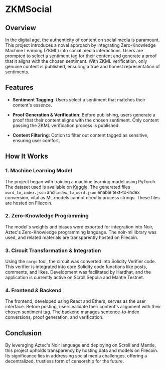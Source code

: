 # ZKMSocial

## Overview

In the digital age, the authenticity of content on social media is paramount. This project introduces a novel approach by integrating Zero-Knowledge Machine Learning (ZKML) into social media interactions. Users are prompted to select a sentiment tag for their content and generate a proof that it aligns with the chosen sentiment. With ZKML verification, only genuine content is published, ensuring a true and honest representation of sentiments. 

## Features

- **Sentiment Tagging**: Users select a sentiment that matches their content's essence.
  
- **Proof Generation & Verification**: Before publishing, users generate a proof that their content aligns with the chosen sentiment. Only content passing the ZKML verification process is published.
  
- **Content Filtering**: Option to filter out content tagged as sensitive, ensuring user comfort.

## How It Works

### 1. Machine Learning Model

The project began with training a machine learning model using PyTorch. The dataset used is available on [Kaggle](https://www.kaggle.com/datasets/kazanova/sentiment140). The generated files `word_to_index.json` and `index_to_word.json` enable text-to-index conversion, vital as ML models cannot directly process strings. These files are hosted on Filecoin.

### 2. Zero-Knowledge Programming

The model's weights and biases were exported for integration into Noir, Aztec's Zero-Knowledge programming language. The noir-ml library was used, and related materials are transparently hosted on Filecoin.

### 3. Circuit Transformation & Integration

Using the `nargo` tool, the circuit was converted into Solidity Verifier code. This verifier is integrated into core Solidity code functions like posts, comments, and likes. Development was facilitated by Hardhat, and the application is currently active on Scroll Sepolia and Mantle Testnet.

### 4. Frontend & Backend

The frontend, developed using React and Ethers, serves as the user interface. Before posting, users validate their content's alignment with their chosen sentiment tag. The backend manages sentence-to-index conversions, proof generation, and verification.

## Conclusion

By leveraging Aztec's Noir language and deploying on Scroll and Mantle, this project upholds transparency by hosting data and models on Filecoin. Its significance lies in addressing social media challenges, offering a decentralized, trustless form of censorship for the future.
